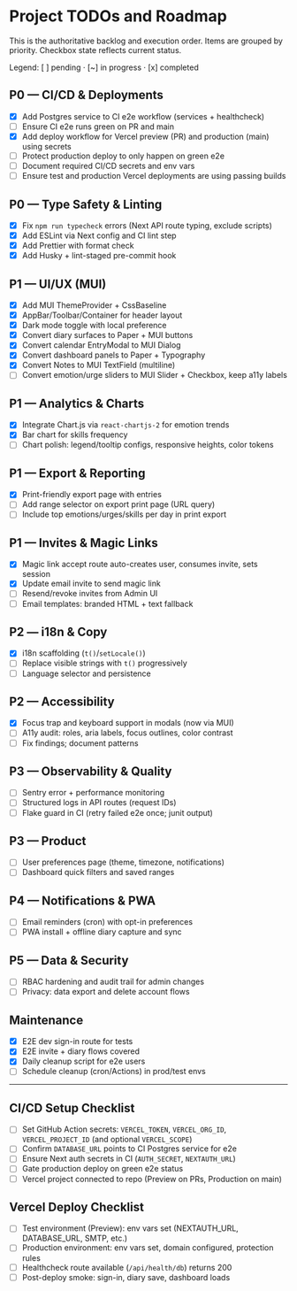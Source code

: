# Project TODOs and Roadmap

This is the authoritative backlog and execution order. Items are grouped by priority. Checkbox state reflects current status.

Legend: [ ] pending · [~] in progress · [x] completed

## P0 — CI/CD & Deployments

- [x] Add Postgres service to CI e2e workflow (services + healthcheck)
- [ ] Ensure CI e2e runs green on PR and main
- [x] Add deploy workflow for Vercel preview (PR) and production (main) using secrets
- [ ] Protect production deploy to only happen on green e2e
- [ ] Document required CI/CD secrets and env vars
- [ ] Ensure test and production Vercel deployments are using passing builds

## P0 — Type Safety & Linting

- [x] Fix `npm run typecheck` errors (Next API route typing, exclude scripts)
- [x] Add ESLint via Next config and CI lint step
- [x] Add Prettier with format check
- [x] Add Husky + lint-staged pre-commit hook

## P1 — UI/UX (MUI)

- [x] Add MUI ThemeProvider + CssBaseline
- [x] AppBar/Toolbar/Container for header layout
- [x] Dark mode toggle with local preference
- [x] Convert diary surfaces to Paper + MUI buttons
- [x] Convert calendar EntryModal to MUI Dialog
- [x] Convert dashboard panels to Paper + Typography
- [x] Convert Notes to MUI TextField (multiline)
- [ ] Convert emotion/urge sliders to MUI Slider + Checkbox, keep a11y labels

## P1 — Analytics & Charts

- [x] Integrate Chart.js via `react-chartjs-2` for emotion trends
- [x] Bar chart for skills frequency
- [ ] Chart polish: legend/tooltip configs, responsive heights, color tokens

## P1 — Export & Reporting

- [x] Print-friendly export page with entries
- [ ] Add range selector on export print page (URL query)
- [ ] Include top emotions/urges/skills per day in print export

## P1 — Invites & Magic Links

- [x] Magic link accept route auto-creates user, consumes invite, sets session
- [x] Update email invite to send magic link
- [ ] Resend/revoke invites from Admin UI
- [ ] Email templates: branded HTML + text fallback

## P2 — i18n & Copy

- [x] i18n scaffolding (`t()`/`setLocale()`)
- [ ] Replace visible strings with `t()` progressively
- [ ] Language selector and persistence

## P2 — Accessibility

- [x] Focus trap and keyboard support in modals (now via MUI)
- [ ] A11y audit: roles, aria labels, focus outlines, color contrast
- [ ] Fix findings; document patterns

## P3 — Observability & Quality

- [ ] Sentry error + performance monitoring
- [ ] Structured logs in API routes (request IDs)
- [ ] Flake guard in CI (retry failed e2e once; junit output)

## P3 — Product

- [ ] User preferences page (theme, timezone, notifications)
- [ ] Dashboard quick filters and saved ranges

## P4 — Notifications & PWA

- [ ] Email reminders (cron) with opt-in preferences
- [ ] PWA install + offline diary capture and sync

## P5 — Data & Security

- [ ] RBAC hardening and audit trail for admin changes
- [ ] Privacy: data export and delete account flows

## Maintenance

- [x] E2E dev sign-in route for tests
- [x] E2E invite + diary flows covered
- [x] Daily cleanup script for e2e users
- [ ] Schedule cleanup (cron/Actions) in prod/test envs

---

## CI/CD Setup Checklist

- [ ] Set GitHub Action secrets: `VERCEL_TOKEN`, `VERCEL_ORG_ID`, `VERCEL_PROJECT_ID` (and optional `VERCEL_SCOPE`)
- [ ] Confirm `DATABASE_URL` points to CI Postgres service for e2e
- [ ] Ensure Next auth secrets in CI (`AUTH_SECRET`, `NEXTAUTH_URL`)
- [ ] Gate production deploy on green e2e status
- [ ] Vercel project connected to repo (Preview on PRs, Production on main)

## Vercel Deploy Checklist

- [ ] Test environment (Preview): env vars set (NEXTAUTH_URL, DATABASE_URL, SMTP, etc.)
- [ ] Production environment: env vars set, domain configured, protection rules
- [ ] Healthcheck route available (`/api/health/db`) returns 200
- [ ] Post-deploy smoke: sign-in, diary save, dashboard loads

